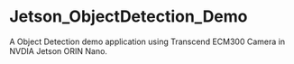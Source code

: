# Jetson_ObjectDetection_Demo
A Object Detection demo application using Transcend ECM300 Camera in NVDIA Jetson ORIN Nano.

